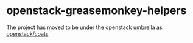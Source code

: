 # openstack-greasemonkey-helpers

The project has moved to be under the openstack umbrella as [openstack/coats](https://github.com/openstack/coats/)
